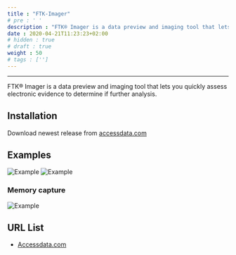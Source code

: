 ```yaml
---
title : "FTK-Imager"
# pre : ' '
description : "FTK® Imager is a data preview and imaging tool that lets you quickly assess electronic evidence to determine if further analysis."
date : 2020-04-21T11:23:23+02:00
# hidden : true
# draft : true
weight : 50
# tags : ['']
---
```


---

FTK® Imager is a data preview and imaging tool that lets you quickly assess electronic evidence to determine if further analysis.

## Installation

Download newest release from [accessdata.com](https://accessdata.com/product-download)

## Examples

![Example](images/example-1.png)
![Example](images/example-2.png)

### Memory capture

![Example](images/example-3.png)

## URL List

- [Accessdata.com](https://accessdata.com)
